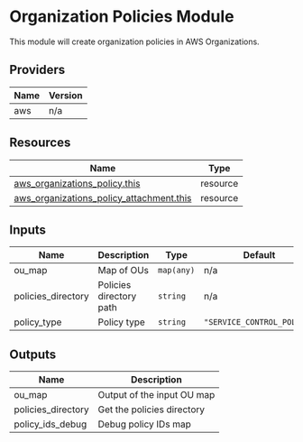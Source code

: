 # Organization Policies Module

This module will create organization policies in AWS Organizations.

<!-- BEGIN_TF_DOCS -->

## Providers

| Name | Version |
|------|---------|
| aws | n/a |

## Resources

| Name | Type |
|------|------|
| [aws_organizations_policy.this](https://registry.terraform.io/providers/hashicorp/aws/latest/docs/resources/organizations_policy) | resource |
| [aws_organizations_policy_attachment.this](https://registry.terraform.io/providers/hashicorp/aws/latest/docs/resources/organizations_policy_attachment) | resource |

## Inputs

| Name | Description | Type | Default | Required |
|------|-------------|------|---------|:--------:|
| ou\_map | Map of OUs | `map(any)` | n/a | yes |
| policies\_directory | Policies directory path | `string` | n/a | yes |
| policy\_type | Policy type | `string` | `"SERVICE_CONTROL_POLICY"` | no |

## Outputs

| Name | Description |
|------|-------------|
| ou\_map | Output of the input OU map |
| policies\_directory | Get the policies directory |
| policy\_ids\_debug | Debug policy IDs map |
<!-- END_TF_DOCS -->
